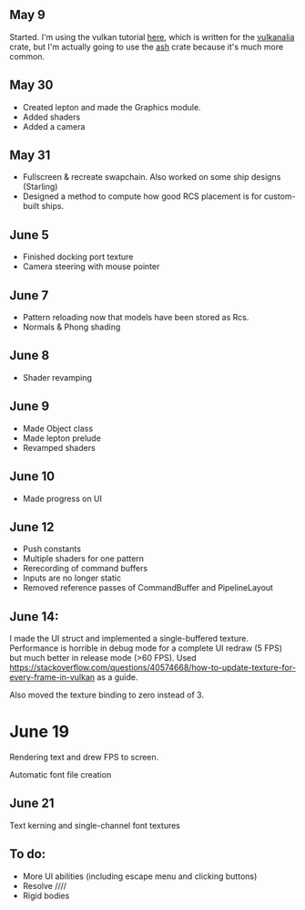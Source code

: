 ## May 9

Started. I'm using the vulkan tutorial [here](https://kylemayes.github.io/vulkanalia/setup/base_code.html), which is written for the [vulkanalia](https://docs.rs/vulkanalia/0.14.0/vulkanalia/) crate, but I'm actually going to use the [ash](https://docs.rs/ash/0.37.0+1.3.209/ash/) crate because it's much more common.

## May 30

- Created lepton and made the Graphics module.
- Added shaders
- Added a camera

## May 31

- Fullscreen & recreate swapchain. Also worked on some ship designs (Starling)
- Designed a method to compute how good RCS placement is for custom-built ships.

## June 5

- Finished docking port texture
- Camera steering with mouse pointer

## June 7

- Pattern reloading now that models have been stored as Rcs.
- Normals & Phong shading

## June 8

- Shader revamping

## June 9

- Made Object class
- Made lepton prelude
- Revamped shaders

## June 10

- Made progress on UI

## June 12

- Push constants
- Multiple shaders for one pattern
- Rerecording of command buffers
- Inputs are no longer static
- Removed reference passes of CommandBuffer and PipelineLayout

## June 14:

I made the UI struct and implemented a single-buffered texture. Performance is horrible in debug mode for a complete UI redraw (5 FPS) but much better in release mode (>60 FPS). Used https://stackoverflow.com/questions/40574668/how-to-update-texture-for-every-frame-in-vulkan as a guide.

Also moved the texture binding to zero instead of 3.

# June 19

Rendering text and drew FPS to screen.

Automatic font file creation

## June 21

Text kerning and single-channel font textures

## To do:

- More UI abilities (including escape menu and clicking buttons)
- Resolve ////
- Rigid bodies